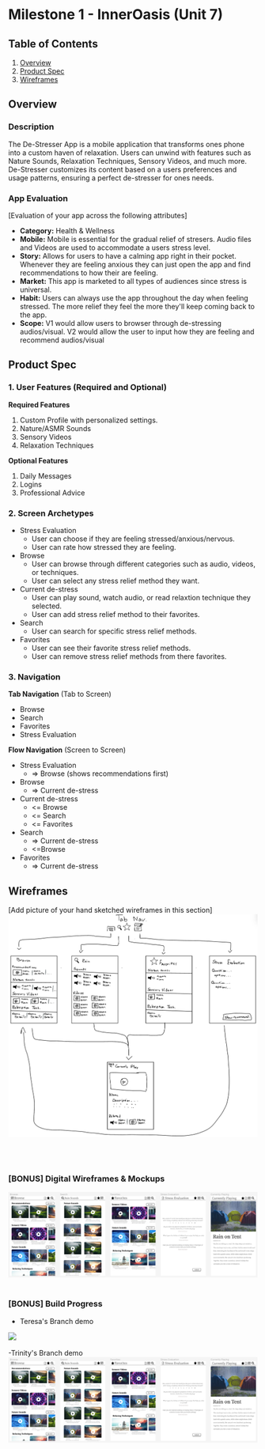 # Milestone 1 - InnerOasis (Unit 7)

## Table of Contents

1. [Overview](#Overview)
1. [Product Spec](#Product-Spec)
1. [Wireframes](#Wireframes)

## Overview

### Description

The De-Stresser App is a mobile application that transforms ones phone into a custom haven of relaxation. Users can unwind with features such as Nature Sounds, Relaxation Techniques, Sensory Videos, and much more. De-Stresser customizes its content based on a users preferences and usage patterns, ensuring a perfect de-stresser for ones needs.

### App Evaluation

[Evaluation of your app across the following attributes]
- **Category:** Health & Wellness
- **Mobile:** Mobile is essential for the gradual relief of stresers. Audio files and Videos are used to accommodate a users stress level. 
- **Story:** Allows for users to have a calming app right in their pocket. Whenever they are feeling anxious they can just open the app and find recommendations to how their are feeling.
- **Market:** This app is marketed to all types of audiences since stress is universal.
- **Habit:** Users can always use the app throughout the day when feeling stressed. The more relief they feel the more they'll keep coming back to the app.
- **Scope:** V1 would allow users to browser through de-stressing audios/visual. V2 would allow the user to input how they are feeling and recommend audios/visual

## Product Spec

### 1. User Features (Required and Optional)

**Required Features**

1. Custom Profile with personalized settings. 
2. Nature/ASMR Sounds
3. Sensory Videos 
4. Relaxation Techniques 

**Optional Features**

1. Daily Messages
2. Logins 
3. Professional Advice

### 2. Screen Archetypes

- Stress Evaluation
  - User can choose if they are feeling stressed/anxious/nervous.
  - User can rate how stressed they are feeling.
- Browse
  - User can browse through different categories such as audio, videos, or techniques. 
  - User can select any stress relief method they want.
- Current de-stress
  - User can play sound, watch audio, or read relaxtion technique they selected.
  - User can add stress relief method to their favorites.
- Search
  - User can search for specific stress relief methods.
- Favorites
  - User can see their favorite stress relief methods.
  - User can remove stress relief methods from there favorites.

### 3. Navigation

**Tab Navigation** (Tab to Screen)

* Browse
* Search
* Favorites
* Stress Evaluation

**Flow Navigation** (Screen to Screen)

- Stress Evaluation
  - => Browse (shows recommendations first)
- Browse
  - => Current de-stress
- Current de-stress
  - <= Browse
  - <= Search
  - <= Favorites
- Search
  - => Current de-stress
  - <=Browse
- Favorites
  - => Current de-stress


## Wireframes

[Add picture of your hand sketched wireframes in this section] <img src="/IMG_0114.jpg" width=600>

<br>

<br>

### [BONUS] Digital Wireframes & Mockups
<img src="/Figma.png">

<br>

<br>

### [BONUS] Build Progress
- Teresa's Branch demo
<img src='/Demo.gif'>

-Trinity's Branch demo
<img src="/Figma.png">

<br>

